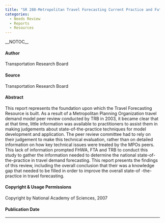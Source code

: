 ```yaml
---
title: "SR 288-Metropolitan Travel Forecasting Current Practice and Future Direction"
categories:
  - Needs Review
  - Reports
  - Resources
---
```


\_\_NOTOC\_\_

#### Author

Transportation Research Board

#### Source

Transportation Research Board

#### Abstract

This report represents the foundation upon which the Travel Forecasting Resource is built. As a result of a Metropolitan Planning Organization travel demand model peer review conducted by TRB in 2003, it became clear that at that time, little information was available to practitioners to assist them in making judgements about state-of-the-practice techniques for model development and application. The peer review committee had to rely on their judgement to make this technical evaluation, rather than on detailed information on how key technical issues were treated by the MPOs peers. This lack of information prompted FHWA, FTA and TRB to conduct this study to gather the information needed to determine the national state-of-the-practice in travel demand forecasting. This report presents the findings of this review, including the overall conclusion that their was a knowledge gap that needed to be filled in order to improve the overall state-of -the-practice in travel forecasting.

#### Copyright & Usage Permissions

Copyright by National Academy of Sciences, 2007

#### Publication Date

------------------------------------------------------------------------

<comments />

